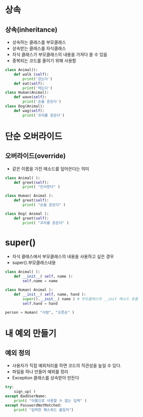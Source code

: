 # 상속
## 상속(inheritance)
+   상속하는 클래스를 부모클래스
+   상속받는 클래스를 자식클래스
+   자식 클래스가 부모클래스의 내용을 가져다 쓸 수 있음
+   중복되는 코드를 줄이기 위해 사용함
``` python
class Animal():
    def walk (self):
        print('걷는다')
    def eat(self):
        print('먹는다')
class Human(Animal):
    def wave(self):
        print('손을 흔든다')
class Dog(Animal):
    def wag(self):
        print('꼬리를 흔든다')
```

# 단순 오버라이드
## 오버라이드(override)
+   같은 이름을 가진 메소드를 덮어쓴다는 의미
``` python
class Animal( ):
    def greet(self):
        print( "인사한다" )

class Human( Animal ):
    def greet(self):
        print( "손을 흔든다" )

class Dog( Animal ):
    def greet(self):
        print( "꼬리를 흔든다" )
```
# super()
+   자식 클래스에서 부모클래스의 내용을 사용하고 싶은 경우
+   super().부모클래스내용
``` python
class Animal( ):
    def __init__( self, name ):
        self.name = name

class Human( Animal ):
    def __init__( self, name, hand ):
        super().__init__( name ) # 부모클래스의 __init 메소드 호출
        self.hand = hand

person = Human( "사람", "오른손" )
```

# 내 예외 만들기
## 예외 정의
+   사용자가 직접 예외처리를 하면 코드의 직관성을 높일 수 있다.
+   파일을 하나 만들어 예외를 정리
+   Exception 클래스를 상속받아 만든다
``` python
try:
    sign_up( )
except BadUserName:
    print( "이름으로 사용할 수 없는 입력" )
except PasswordNotMatched:
    print( "입력한 패스워드 불일치")
```